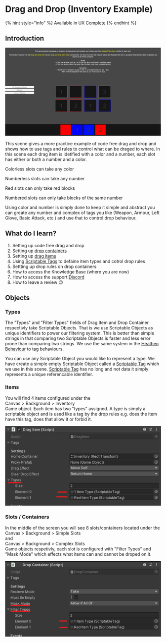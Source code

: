 # Drag and Drop (Inventory Example)

{% hint style="info" %}
Available in UX [Complete](https://prf.hn/l/rpV2JWe)
{% endhint %}

## Introduction

![](<../../../../.gitbook/assets/image (174) (1) (1).png>)

This scene gives a more practice example of code free drag and drop and shows how to use tags and rules to control what can be draged to where. In this scene each drag item is idetified with a color and a number, each slot has either or both a number and a color.&#x20;

Colorless slots can take any color

Numberless slots can take any number

Red slots can only take red blocks

Numbered slots can  only take blocks of the same number

Using color and number is simply done to keep it simple and abstract you can greate any number and complex of tags you like (Weapon, Armour, Left Glove, Basic Attack, etc.) and use that to control drop behaviour.

## What do I learn?

1. Setting up code free drag and drop
2. Setting up [drop containers](../../components/drop-container.md)
3. Setting up [drag items](../../components/drag-item.md)
4. Using [Scriptable Tags](../../../system-core/scriptable-tags.md) to defaine item types and cotrol drop rules
5. Settting up drop rules on drop containers
6. How to access the Knowledge Base (where you are now)
7. How to access the support [Discord ](https://discord.gg/6X3xrRc)
8. How to leave a review 😉

## Objects

### Types

The "Types" and "Filter Types" fields of Drag Item and Drop Container respectivly take Scriptable Objects. That is we use Scriptable Objects as unique identifiers to power our filtering system. This is better than simple strings in that comparing two Scriptable Objects is faster and less error prone than comparing two strings. We use the same system in the [Heathen Behaviour](../../../system-core/scriptable-tags.md) to tag behaviours.

You can use any Scriptable Object you would like to represent a type. We have create a simple empty Scriptable Object called a [Scriptable Tag](../../../system-core/scriptable-tags.md) which we use in this scene. [Scriptable Tag](../../../system-core/scriptable-tags.md) has no long and not data it simply represents a unique referencable identifier.

### Items

You will find 4 items configured under the \
Canvas > Background > Inventory \
Game object. Each item has two "types" assigned. A type is simply a scriptable object and is used like a tag by the drop rules e.g. does the item have this tag, does that allow it or forbid it.

![](<../../../../.gitbook/assets/image (163) (1) (1) (1) (1).png>)

### Slots / Containers

In the middle of the screen you will see 8 slots/containers located under the \
Canvas > Background > Simple Slots \
and\
Canvas > Background > Complex Slots\
Game objects respetivly, each slot is configured with "Filter Types" and "Mask Mode" which effects what items can and cannot be droped on it.

![](<../../../../.gitbook/assets/image (172) (1).png>)
